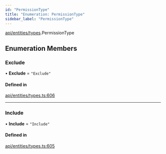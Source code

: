 ```yaml
---
id: "PermissionType"
title: "Enumeration: PermissionType"
sidebar_label: "PermissionType"
---
```


[api/entities/types](../../../../../modules/API/Entities/Types/Types.md).PermissionType

## Enumeration Members

### Exclude

• **Exclude** = ``"Exclude"``

#### Defined in

[api/entities/types.ts:606](https://github.com/PolymeshAssociation/polymesh-sdk/blob/f8a937f04/src/api/entities/types.ts#L606)

___

### Include

• **Include** = ``"Include"``

#### Defined in

[api/entities/types.ts:605](https://github.com/PolymeshAssociation/polymesh-sdk/blob/f8a937f04/src/api/entities/types.ts#L605)
